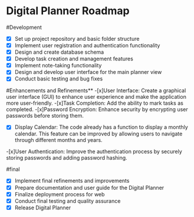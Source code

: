 # Digital Planner Roadmap
#Development
  - [x] Set up project repository and basic folder structure
  - [x] Implement user registration and authentication functionality
  - [x] Design and create database schema
  - [x] Develop task creation and management features
  - [x] Implement note-taking functionality
  - [x] Design and develop user interface for the main planner view
  - [x] Conduct basic testing and bug fixes

#Enhancements and Refinements**
-[x]User Interface: Create a graphical user interface (GUI) to enhance user experience and make the application more user-friendly.
-[x]Task Completion: Add the ability to mark tasks as completed.
-[x]Password Encryption: Enhance security by encrypting user passwords before storing them.
-[x] Display Calendar: The code already has a function to display a monthly calendar. This feature can be improved by allowing users to         navigate through different months and years.
 
-[x]User Authentication: Improve the authentication process by securely storing passwords and adding password hashing.

#final
  - [x] Implement final refinements and improvements
  - [x] Prepare documentation and user guide for the Digital Planner
  - [x] Finalize deployment process for web 
  - [x] Conduct final testing and quality assurance
  - [x] Release Digital Planner
